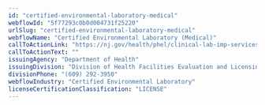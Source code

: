 ```yaml
---
id: "certified-environmental-laboratory-medical"
webflowId: "5f77293c0b0d004731f25220"
urlSlug: "certified-environmental-laboratory-medical"
webflowName: "Certified Environmental Laboratory (Medical)"
callToActionLink: "https://nj.gov/health/phel/clinical-lab-imp-services/"
callToActionText: ""
issuingAgency: "Department of Health"
issuingDivision: "Division of Health Facilities Evaluation and Licensing, Clinical Laboratory Improvement Service"
divisionPhone: "(609) 292-3950"
webflowIndustry: "Certified Environmental Laboratory"
licenseCertificationClassification: "LICENSE"
---
```

